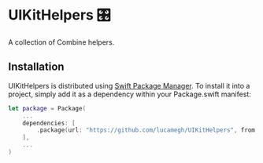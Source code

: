 # UIKitHelpers 🎛

A collection of Combine helpers.

## Installation

UIKitHelpers is distributed using [Swift Package Manager](https://swift.org/package-manager). To install it into a project, simply add it as a dependency within your Package.swift manifest:
```swift
let package = Package(
    ...
    dependencies: [
        .package(url: "https://github.com/lucamegh/UIKitHelpers", from: "1.0.0")
    ],
    ...
)
```
